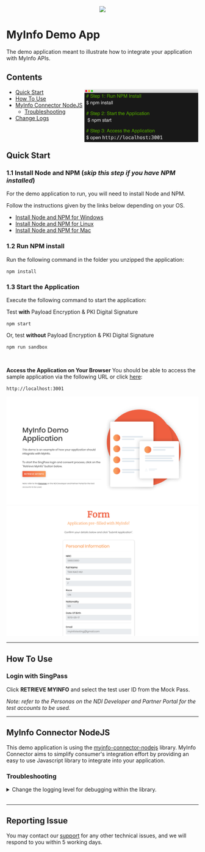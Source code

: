 <p align="center">
<a href="https://www.ndi-api.gov.sg/library/myinfo/introduction">
  <img src="https://public.cloud.myinfo.gov.sg/images/logo/myinfo-rebrand-logo.svg">
  </a>
</p>

# MyInfo Demo App

The demo application meant to illustrate how to integrate your application with MyInfo APIs.


## Contents

<img align="right" width="300" src="./.images/setup.png" />

- [Quick Start](#quick-start)
- [How To Use](#how-to-use)
- [MyInfo Connector NodeJS](#lib)
  - [Troubleshooting](#problem)
- [Change Logs](./.CHANGELOG.md)

<br/><br/>




## <a name="quick-start"></a>Quick Start

### 1.1 Install Node and NPM (_skip this step if you have NPM installed_)

For the demo application to run, you will need to install Node and NPM.

Follow the instructions given by the links below depending on your OS.

- [Install Node and NPM for Windows](http://blog.teamtreehouse.com/install-node-js-npm-windows)
- [Install Node and NPM for Linux](http://blog.teamtreehouse.com/install-node-js-npm-linux)
- [Install Node and NPM for Mac](http://blog.teamtreehouse.com/install-node-js-npm-mac)



### 1.2 Run NPM install

Run the following command in the folder you unzipped the application:

```
npm install
```

### 1.3 Start the Application

Execute the following command to start the application:

Test <b>with</b> Payload Encryption & PKI Digital Signature

```
npm start
```

Or, test <b>without</b> Payload Encryption & PKI Digital Signature

```
npm run sandbox
```


<br/>



**Access the Application on Your Browser**
You should be able to access the sample application via the following URL or click [here](http://localhost:3001):

```
http://localhost:3001
```

![Demo Screenshot](./.images/main.png)
![Demo Screenshot](./.images/form.png)


---

## <a name="how-to-use"></a>How To Use

### Login with SingPass

Click **RETRIEVE MYINFO** and select the test user ID from the Mock Pass. 

*Note: refer to the Personas on the NDI Developer and Partner Portal for the test accounts to be used.*


---

## <a name="lib"></a>MyInfo Connector NodeJS

This demo application is using the [myinfo-connector-nodejs](https://www.npmjs.com/package/myinfo-connector-nodejs) library. MyInfo Connector aims to simplify consumer's integration effort by providing an easy to use Javascript library to integrate into your application.


### <a name="problem"></a>Troubleshooting

<details><summary>Change the logging level for debugging within the library.</summary>

Edit the ``./config/config.js`` , change the ``DEBUG_LEVEL`` value to ``debug``. 

*IMPORTANT NOTE: debug mode should never be turned on in production*

</details>

<br/>

---


## Reporting Issue

You may contact our [support](mailto:support@myinfo.gov.sg?subject=[MyInfo]%20Sample%20App) for any other technical issues, and we will respond to you within 5 working days.
